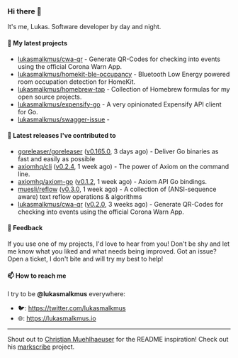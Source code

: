 ### Hi there 👋

It's me, Lukas. Software developer by day and night.

#### 🌱 My latest projects

- [lukasmalkmus/cwa-qr](https://github.com/lukasmalkmus/cwa-qr) - Generate QR-Codes for checking into events using the official Corona Warn App.
- [lukasmalkmus/homekit-ble-occupancy](https://github.com/lukasmalkmus/homekit-ble-occupancy) - Bluetooth Low Energy powered room occupation detection for HomeKit.
- [lukasmalkmus/homebrew-tap](https://github.com/lukasmalkmus/homebrew-tap) - Collection of Homebrew formulas for my open source projects.
- [lukasmalkmus/expensify-go](https://github.com/lukasmalkmus/expensify-go) - A very opinionated Expensify API client for Go.
- [lukasmalkmus/swagger-issue](https://github.com/lukasmalkmus/swagger-issue) - 

#### 🔭 Latest releases I've contributed to

- [goreleaser/goreleaser](https://github.com/goreleaser/goreleaser) ([v0.165.0](https://github.com/goreleaser/goreleaser/releases/tag/v0.165.0), 3 days ago) - Deliver Go binaries as fast and easily as possible
- [axiomhq/cli](https://github.com/axiomhq/cli) ([v0.2.4](https://github.com/axiomhq/cli/releases/tag/v0.2.4), 1 week ago) - The power of Axiom on the command line.
- [axiomhq/axiom-go](https://github.com/axiomhq/axiom-go) ([v0.1.2](https://github.com/axiomhq/axiom-go/releases/tag/v0.1.2), 1 week ago) - Axiom API Go bindings.
- [muesli/reflow](https://github.com/muesli/reflow) ([v0.3.0](https://github.com/muesli/reflow/releases/tag/v0.3.0), 1 week ago) - A collection of (ANSI-sequence aware) text reflow operations &amp; algorithms
- [lukasmalkmus/cwa-qr](https://github.com/lukasmalkmus/cwa-qr) ([v0.2.0](https://github.com/lukasmalkmus/cwa-qr/releases/tag/v0.2.0), 3 weeks ago) - Generate QR-Codes for checking into events using the official Corona Warn App.

#### 💬 Feedback

If you use one of my projects, I'd love to hear from you! Don't be shy and let
me know what you liked and what needs being improved. Got an issue? Open a
ticket, I don't bite and will try my best to help!

#### 📫 How to reach me

I try to be **@lukasmalkmus** everywhere:

- 🐦: https://twitter.com/lukasmalkmus
- 🌐: https://lukasmalkmus.io

---

Shout out to [Christian Muehlhaeuser](https://github.com/muesli) for the README
inspiration! Check out his [markscribe](https://github.com/muesli/markscribe)
project.
